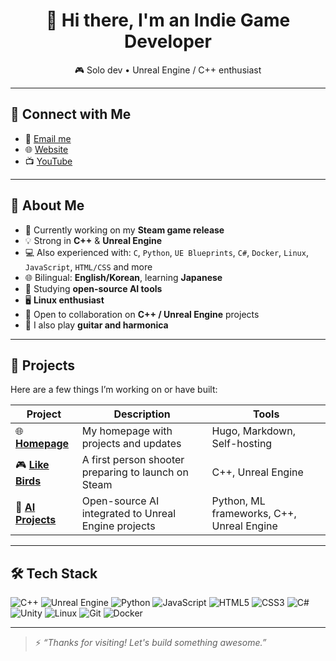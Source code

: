 <h1 align="center">👋 Hi there, I'm an Indie Game Developer</h1>

<p align="center">
  🎮 Solo dev • Unreal Engine / C++ enthusiast
</p>

---

## 🔗 Connect with Me

- 📧 [Email me](mailto:alex01763@gmail.com)
- 🌐 [Website](https://lastsevenbasils.com)
- 📺 [YouTube](https://youtube.com/@thinkingdarusik)

---

## 🧠 About Me

- 🔨 Currently working on my **Steam game release**
- 💡 Strong in **C++** & **Unreal Engine**
- 💻 Also experienced with:
  `C`, `Python`, `UE Blueprints`, `C#`, `Docker`, `Linux`, `JavaScript`, `HTML/CSS` and more
- 🌐 Bilingual: **English/Korean**, learning **Japanese**
- 🧪 Studying **open-source AI tools**
- 🖥️ **Linux enthusiast**
- 🤝 Open to collaboration on **C++ / Unreal Engine** projects
- 🎸 I also play **guitar and harmonica**

---

## 📂 Projects

Here are a few things I’m working on or have built:

| Project | Description | Tools |
|--------|-------------|-------|
| 🌐 **[Homepage](https://lastsevenbasils.com/)** | My homepage with projects and updates | Hugo, Markdown, Self-hosting |
| 🎮 **[Like Birds](https://store.steampowered.com/app/2520370/Like_Birds/)** | A first person shooter preparing to launch on Steam | C++, Unreal Engine |
| 🧠 **[AI Projects](https://lastsevenbasils.com/tags/ai/)** | Open-source AI integrated to Unreal Engine projects | Python, ML frameworks, C++, Unreal Engine |

---

## 🛠️ Tech Stack

![C++](https://img.shields.io/badge/C++-00599C?style=flat&logo=c%2B%2B&logoColor=white)
![Unreal Engine](https://img.shields.io/badge/Unreal-313131?style=flat&logo=unrealengine)
![Python](https://img.shields.io/badge/Python-3776AB?style=flat&logo=python&logoColor=white)
![JavaScript](https://img.shields.io/badge/JavaScript-F7DF1E?style=flat&logo=javascript&logoColor=black)
![HTML5](https://img.shields.io/badge/HTML5-E34F26?style=flat&logo=html5&logoColor=white)
![CSS3](https://img.shields.io/badge/CSS3-1572B6?style=flat&logo=css3&logoColor=white)
![C#](https://img.shields.io/badge/C%23-239120?style=flat&logo=csharp&logoColor=white)
![Unity](https://img.shields.io/badge/Unity-000000?style=flat&logo=unity&logoColor=white)
![Linux](https://img.shields.io/badge/Linux-FCC624?style=flat&logo=linux&logoColor=black)
![Git](https://img.shields.io/badge/Git-F05032?style=flat&logo=git&logoColor=white)
![Docker](https://img.shields.io/badge/Docker-2496ED?style=flat&logo=docker&logoColor=white)

---

> ⚡ *“Thanks for visiting! Let's build something awesome.”*
